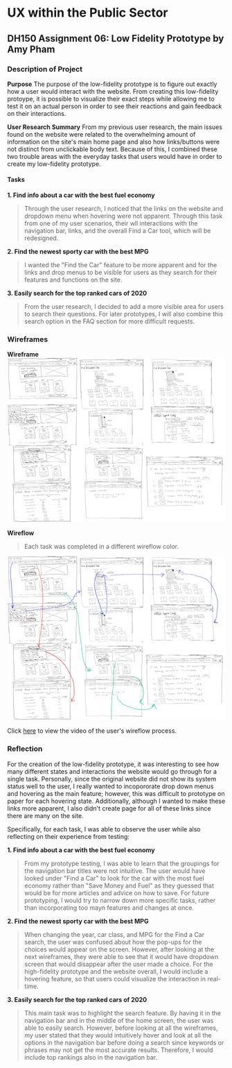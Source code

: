 # UX within the Public Sector 
## DH150 Assignment 06: Low Fidelity Prototype by Amy Pham 

### Description of Project 
**Purpose**
The purpose of the low-fidelity prototype is to figure out exactly how a user would interact with the website. From creating this low-fidelity protoype, it is possible to visualize their exact steps while allowing me to test it on an actual person in order to see their reactions and gain feedback on their interactions. 

**User Research Summary**
From my previous user research, the main issues found on the website were related to the overwhelming amount of information on the site's main home page and also how links/buttons were not distinct from unclickable body text. Because of this, I combined these two trouble areas with the everyday tasks that users would have in order to create my low-fidelity prototype. 

####  Tasks 
**1. Find info about a car with the best fuel economy**
> Through the user research, I noticed that the links on the website and dropdown menu when hovering were not apparent. Through this task from one of my user scenarios, their wll interactions with the navigation bar, links, and the overall Find a Car tool, which will be redesigned. 

**2. Find the newest sporty car with the best MPG**
> I wanted the "Find the Car" feature to be more apparent and for the links and drop menus to be visible for users as they search for their features and functions on the site. 

**3. Easily search for the top ranked cars of 2020**
> From the user research, I decided to add a more visible area for users to search their questions. For later prototypes, I will also combine this search option in the FAQ section for more difficult requests. 

### Wireframes
**Wireframe**
<img src="./Wireframe Overview.JPG">  

**Wireflow**
> Each task was completed in a different wireflow color. 
<img src="./Wireflow Overview.JPG"> 

Click [here](https://drive.google.com/open?id=1ZwKXYFgiKY9FmyXWXHseS2IBmkdqK6ER) to view the video of the user's wireflow process. 

### Reflection
For the creation of the low-fidelity prototype, it was interesting to see how many different states and interactions the website would go through for a single task. Personally, since the original website did not show its system status well to the user, I really wanted to incopororate drop down menus and hovering as the main feature; however, this was difficult to prototype on paper for each hovering state. Additionally, although I wanted to make these links more apparent, I also didn't create page for all of these links since there are many on the site. 

Specifically, for each task, I was able to observe the user while also reflecting on their experience from testing:

**1. Find info about a car with the best fuel economy**
> From my prototype testing, I was able to learn that the groupings for the navigation bar titles were not intuitive. The user would have looked under "Find a Car" to look for the car with the most fuel economy rather than "Save Money and Fuel" as they guessed that would be for more articles and advice on how to save. For future prototyping, I would try to narrow down more specific tasks, rather than incorporating too mayn features and changes at once. 

**2. Find the newest sporty car with the best MPG**
> When changing the year, car class, and MPG for the Find a Car search, the user was confused about how the pop-ups for the choices would appear on the screen. However, after looking at the next wireframes, they were able to see that it would have dropdown screen that would disappear after the user made a choice. For the high-fidelity prototype and the website overall, I would include a hovering feature, so that users could visualize the interaction in real-time. 

**3. Easily search for the top ranked cars of 2020**
> This main task was to highlight the search feature. By having it in the navigation bar and in the middle of the home screen, the user was able to easily search. However, before looking at all the wireframes, my user stated that they would intuitively hover and look at all the options in the navigation bar before doing a search since keywords or phrases may not get the most accurate results. Therefore, I would include top rankings also in the navigation bar. 
